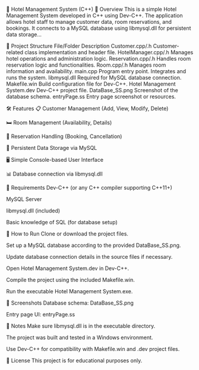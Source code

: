 🏨 Hotel Management System (C++)
📖 Overview
This is a simple Hotel Management System developed in C++ using Dev-C++. The application allows hotel staff to manage customer data, room reservations, and bookings. It connects to a MySQL database using libmysql.dll for persistent data storage...

📂 Project Structure
File/Folder	Description
Customer.cpp/.h	Customer-related class implementation and header file.
HotelManager.cpp/.h	Manages hotel operations and administration logic.
Reservation.cpp/.h	Handles room reservation logic and functionalities.
Room.cpp/.h	Manages room information and availability.
main.cpp	Program entry point. Integrates and runs the system.
libmysql.dll	Required for MySQL database connection.
Makefile.win	Build configuration file for Dev-C++.
Hotel Management System.dev	Dev-C++ project file.
DataBase_SS.png	Screenshot of the database schema.
entryPage.ss	Entry page screenshot or resources.

🛠️ Features
📋 Customer Management (Add, View, Modify, Delete)

🛏️ Room Management (Availability, Details)

📅 Reservation Handling (Booking, Cancellation)

📑 Persistent Data Storage via MySQL

🖥️ Simple Console-based User Interface

📊 Database connection via libmysql.dll

💾 Requirements
Dev-C++ (or any C++ compiler supporting C++11+)

MySQL Server

libmysql.dll (included)

Basic knowledge of SQL (for database setup)

🚀 How to Run
Clone or download the project files.

Set up a MySQL database according to the provided DataBase_SS.png.

Update database connection details in the source files if necessary.

Open Hotel Management System.dev in Dev-C++.

Compile the project using the included Makefile.win.

Run the executable Hotel Management System.exe.

📸 Screenshots
Database schema: DataBase_SS.png

Entry page UI: entryPage.ss

📌 Notes
Make sure libmysql.dll is in the executable directory.

The project was built and tested in a Windows environment.

Use Dev-C++ for compatibility with Makefile.win and .dev project files.

📄 License
This project is for educational purposes only.
